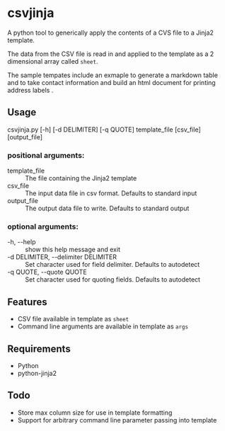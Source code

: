 # csvjinja
A python tool to generically apply the contents of a CVS file to a Jinja2 template.

The data from the CSV file is read in and applied to the template as a 2 dimensional array called `sheet`.

The sample tempates include an exmaple to generate a markdown table and to take contact information and build an html 
document for printing address labels .

## Usage
csvjinja.py [-h] [-d DELIMITER] [-q QUOTE] template_file [csv_file] [output_file]

### positional arguments:
<dl>
  <dt>template_file</dt>
  <dd>The file containing the Jinja2 template</dd>

  <dt>csv_file</dt>
  <dd>The input data file in csv format. Defaults to standard input</dd>
  
  <dt>output_file</dt>
  <dd>The output data file to write. Defaults to standard output</dd>
</dl>

### optional arguments:
<dl>
  <dt>-h, --help</dt>
  <dd>show this help message and exit</dd>
 
  <dt>-d DELIMITER, --delimiter DELIMITER</dt>
  <dd>Set character used for field delimiter. Defaults to autodetect</dd>
  
  <dt>-q QUOTE, --quote QUOTE</dt>
  <dd>Set character used for quoting fields. Defaults to autodetect</dd>
</dl>

## Features
* CSV file available in template as `sheet`
* Command line arguments are available in template as `args`

## Requirements
* Python
* python-jinja2

## Todo
* Store max column size for use in template formatting
* Support for arbitrary command line parameter passing into template
